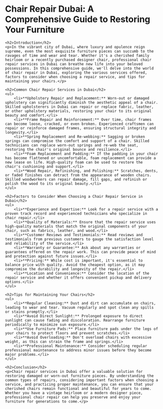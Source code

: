 <!DOCTYPE html>
<html>
<head>
    <Title>Chair Repair Dubai: A Comprehensive Guide to Restoring Your Furniture</Title>
</head>
<body>
    <H1>Chair Repair Dubai: A Comprehensive Guide to Restoring Your Furniture</H1>

    <h2>Introduction</h2>
    <p>In the vibrant city of Dubai, where luxury and opulence reign supreme, even the most exquisite furniture pieces can succumb to the ravages of time and wear and tear. Whether it's a cherished family heirloom or a recently purchased designer chair, professional chair repair services in Dubai can breathe new life into your beloved possessions. In this comprehensive guide, we'll delve into the world of chair repair in Dubai, exploring the various services offered, factors to consider when choosing a repair service, and tips for maintaining your chairs.</p>

    <h2>Common Chair Repair Services in Dubai</h2>
    <ul>
        <li>**Upholstery Repair and Replacement:** Worn-out or damaged upholstery can significantly diminish the aesthetic appeal of a chair. Skilled upholsterers in Dubai can repair or replace fabric, leather, or other upholstery materials, restoring your chair to its original beauty and comfort.</li>
        <li>**Frame Repair and Reinforcement:** Over time, chair frames can become loose, cracked, or even broken. Experienced craftsmen can repair or reinforce damaged frames, ensuring structural integrity and longevity.</li>
        <li>**Spring Replacement and Re-webbing:** Sagging or broken springs can compromise the comfort and support of a chair. Skilled technicians can replace worn-out springs and re-web the seat, restoring the chair's original bounce and resilience.</li>
        <li>**Foam Replacement and Padding:** If the padding in your chair has become flattened or uncomfortable, foam replacement can provide a new lease on life. High-quality foam can be used to restore the chair's cushioning and support.</li>
        <li>**Wood Repair, Refinishing, and Polishing:** Scratches, dents, or faded finishes can detract from the appearance of wooden chairs. Skilled woodworkers can repair damage, fill gaps, and refinish or polish the wood to its original beauty.</li>
    </ul>

    <h2>Factors to Consider When Choosing a Chair Repair Service in Dubai</h2>
    <ul>
        <li>**Experience and Expertise:** Look for a repair service with a proven track record and experienced technicians who specialize in chair repair.</li>
        <li>**Quality of Materials:** Ensure that the repair service uses high-quality materials that match the original components of your chair, such as fabrics, leather, and wood.</li>
        <li>**Customer Reviews and Testimonials:** Read reviews and testimonials from previous customers to gauge the satisfaction level and reliability of the service.</li>
        <li>**Warranty or Guarantee:** Ask about any warranties or guarantees offered on the repair work. This can provide peace of mind and protection against future issues.</li>
        <li>**Pricing:** While cost is important, it's essential to balance price with quality. Avoid the cheapest option, as it may compromise the durability and longevity of the repair.</li>
        <li>**Location and Convenience:** Consider the location of the repair service and whether it offers convenient pickup and delivery options.</li>
    </ul>

    <h2>Tips for Maintaining Your Chairs</h2>
    <ul>
        <li>**Regular Cleaning:** Dust and dirt can accumulate on chairs, leading to wear and tear. Vacuum regularly and spot clean any spills or stains promptly.</li>
        <li>**Avoid Direct Sunlight:** Prolonged exposure to direct sunlight can cause fading and discoloration. Rearrange furniture periodically to minimize sun exposure.</li>
        <li>**Use Furniture Pads:** Place furniture pads under the legs of your chairs to protect floors and prevent scratches.</li>
        <li>**Avoid Overloading:** Don't overload chairs with excessive weight, as this can strain the frame and springs.</li>
        <li>**Professional Maintenance:** Consider scheduling regular professional maintenance to address minor issues before they become major problems.</li>
    </ul>

    <h2>Conclusion</h2>
    <p>Chair repair services in Dubai offer a valuable solution for restoring damaged or worn-out furniture pieces. By understanding the common types of repairs, considering important factors when choosing a service, and practicing proper maintenance, you can ensure that your cherished chairs remain functional and beautiful for years to come. Whether you have a vintage heirloom or a modern designer piece, professional chair repair can help you preserve and enjoy your furniture for generations to come.</p>
</body>
</html>
